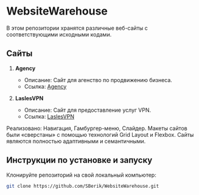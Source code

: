 # WebsiteWarehouse

В этом репозитории хранятся различные веб-сайты с соответствующими исходными кодами.

## Сайты

1. **Agency**
   - Описание: Сайт для агенство по продвижению бизнеса.  
   - Ссылка: [Agency](https://g4qq28.csb.app/)
     
2. **LaslesVPN**
   - Описание: Сайт для предоставление услуг VPN.
   - Ссылка: [LaslesVPN](https://tnzes6.csb.app/)

Реализовано: Навигация, Гамбургер-меню, Слайдер. Макеты сайтов были «сверстаны» с помощью технологий Grid Layout и Flexbox. Сайты являются 
полностью адаптивными и семантичными.

## Инструкции по установке и запуску

Клонируйте репозиторий на свой локальный компьютер:

   ```bash
   git clone https://github.com/SBerik/WebsiteWarehouse.git

